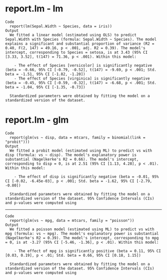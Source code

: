 # report.lm - lm

    Code
      report(lm(Sepal.Width ~ Species, data = iris))
    Output
      We fitted a linear model (estimated using OLS) to predict Sepal.Width with Species (formula: Sepal.Width ~ Species). The model explains a significant and substantial proportion of variance (R2 = 0.40, F(2, 147) = 49.16, p < .001, adj. R2 = 0.39). The model's intercept, corresponding to Species = setosa, is at 3.43 (95% CI [3.33, 3.52], t(147) = 71.36, p < .001). Within this model:
      
        - The effect of Species [versicolor] is significantly negative (beta = -0.66, 95% CI [-0.79, -0.52], t(147) = -9.69, p < .001; Std. beta = -1.51, 95% CI [-1.82, -1.20])
        - The effect of Species [virginica] is significantly negative (beta = -0.45, 95% CI [-0.59, -0.32], t(147) = -6.68, p < .001; Std. beta = -1.04, 95% CI [-1.35, -0.73])
      
      Standardized parameters were obtained by fitting the model on a standardized version of the dataset.

# report.lm - glm

    Code
      report(glm(vs ~ disp, data = mtcars, family = binomial(link = "probit")))
    Output
      We fitted a probit model (estimated using ML) to predict vs with disp (formula: vs ~ disp). The model's explanatory power is substantial (Nagelkerke's R2 = 0.66). The model's intercept, corresponding to disp = 0, is at 2.51 (95% CI [1.13, 4.28], p < .01). Within this model:
      
        - The effect of disp is significantly negative (beta = -0.01, 95% CI [-0.02, -6.45e-03], p < .001; Std. beta = -1.62, 95% CI [-2.79, -0.80])
      
      Standardized parameters were obtained by fitting the model on a standardized version of the dataset. 95% Confidence Intervals (CIs) and p-values were computed using 

---

    Code
      report(glm(vs ~ mpg, data = mtcars, family = "poisson"))
    Output
      We fitted a poisson model (estimated using ML) to predict vs with mpg (formula: vs ~ mpg). The model's explanatory power is substantial (Nagelkerke's R2 = 0.39). The model's intercept, corresponding to mpg = 0, is at -3.27 (95% CI [-5.46, -1.36], p < .01). Within this model:
      
        - The effect of mpg is significantly positive (beta = 0.11, 95% CI [0.03, 0.19], p < .01; Std. beta = 0.66, 95% CI [0.18, 1.15])
      
      Standardized parameters were obtained by fitting the model on a standardized version of the dataset. 95% Confidence Intervals (CIs) and p-values were computed using 

